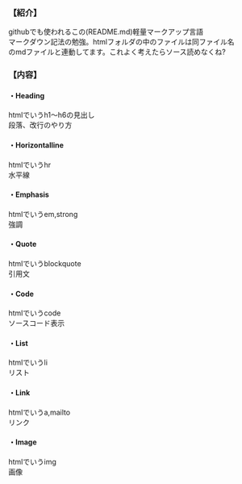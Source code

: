 ### 【紹介】  
githubでも使われるこの(README.md)軽量マークアップ言語  
マークダウン記法の勉強。htmlフォルダの中のファイルは同ファイル名  
のmdファイルと連動してます。これよく考えたらソース読めなくね?  

### 【内容】  
#### ・Heading  
htmlでいうh1～h6の見出し  
段落、改行のやり方

#### ・Horizontalline  
htmlでいうhr  
水平線

#### ・Emphasis  
htmlでいうem,strong  
強調

#### ・Quote  
htmlでいうblockquote  
引用文

#### ・Code  
htmlでいうcode  
ソースコード表示

#### ・List  
htmlでいうli  
リスト

#### ・Link  
htmlでいうa,mailto  
リンク

#### ・Image  
htmlでいうimg  
画像

